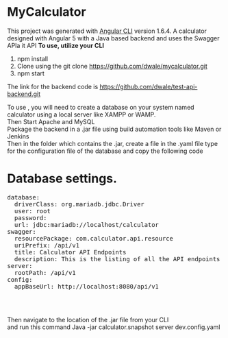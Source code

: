 # MyCalculator
This project was generated with [Angular CLI](https://github.com/angular/angular-cli) version 1.6.4.
A calculator designed with Angular 5 with a Java based backend and uses the Swagger APIa it API
<b>To use, utilize your CLI</b>
1) npm install
2) Clone using the git clone https://github.com/dwale/mycalculator.git
3) npm start

The link for the backend code is https://github.com/dwale/test-api-backend.git

To use , you will need to create a database on your system named calculator using a local server like XAMPP or WAMP.<br/>
Then Start Apache and MySQL<br/>
Package the backend in a .jar file using build automation tools like Maven or Jenkins<br/>
Then in the folder which contains the .jar, create a file in the .yaml file type for the configuration file of the database and copy the following code


# Database settings.
<pre>
database:
  driverClass: org.mariadb.jdbc.Driver
  user: root
  password:
  url: jdbc:mariadb://localhost/calculator
swagger:
  resourcePackage: com.calculator.api.resource
  uriPrefix: /api/v1
  title: Calculator API Endpoints
  description: This is the listing of all the API endpoints of Calculator back end. It lists resource details, operations supported, access methods and request/response format.
server:
  rootPath: /api/v1
config:
  appBaseUrl: http://localhost:8080/api/v1
  </pre><br/>
Then navigate to the location of the .jar file from your CLI<br/>
and run this command Java -jar calculator.snapshot server dev.config.yaml
